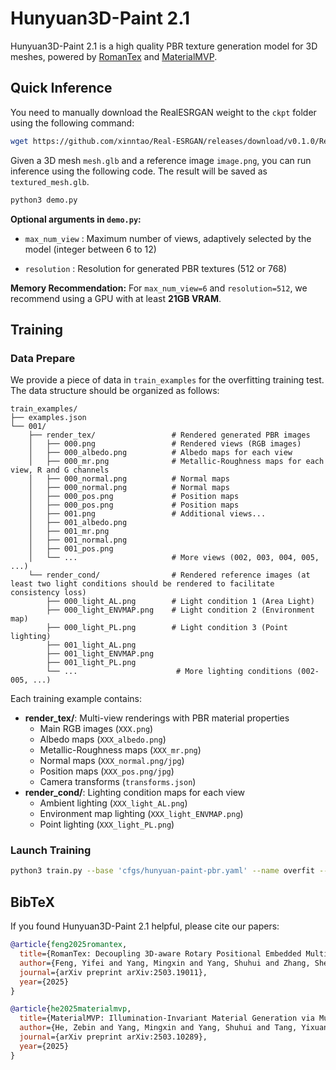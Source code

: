 # Hunyuan3D-Paint 2.1

Hunyuan3D-Paint 2.1 is a high quality PBR texture generation model for 3D meshes, powered by [RomanTex](https://github.com/oakshy/RomanTex) and [MaterialMVP](https://github.com/ZebinHe/MaterialMVP/).


## Quick Inference
You need to manually download the RealESRGAN weight to the `ckpt` folder using the following command:
```bash
wget https://github.com/xinntao/Real-ESRGAN/releases/download/v0.1.0/RealESRGAN_x4plus.pth -P ckpt
```

Given a 3D mesh `mesh.glb` and a reference image `image.png`, you can run inference using the following code. The result will be saved as `textured_mesh.glb`.

```bash
python3 demo.py
```
**Optional arguments in `demo.py`:**

- `max_num_view` : Maximum number of views, adaptively selected by the model (integer between 6 to 12)

- `resolution` : Resolution for generated PBR textures (512 or 768)

**Memory Recommendation:** For `max_num_view=6` and `resolution=512`, we recommend using a GPU with at least **21GB VRAM**. 

## Training

### Data Prepare
We provide a piece of data in `train_examples` for the overfitting training test. The data structure should be organized as follows:

```
train_examples/
├── examples.json
└── 001/
    ├── render_tex/                 # Rendered generated PBR images
    │   ├── 000.png                 # Rendered views (RGB images)
    │   ├── 000_albedo.png          # Albedo maps for each view
    │   ├── 000_mr.png              # Metallic-Roughness maps for each view, R and G channels
    │   ├── 000_normal.png          # Normal maps
    │   ├── 000_normal.png          # Normal maps
    │   ├── 000_pos.png             # Position maps
    │   ├── 000_pos.png             # Position maps
    │   ├── 001.png                 # Additional views...
    │   ├── 001_albedo.png
    │   ├── 001_mr.png
    │   ├── 001_normal.png
    │   ├── 001_pos.png
    │   └── ...                     # More views (002, 003, 004, 005, ...)
    └── render_cond/                # Rendered reference images (at least two light conditions should be rendered to facilitate consistency loss)
        ├── 000_light_AL.png        # Light condition 1 (Area Light)
        ├── 000_light_ENVMAP.png    # Light condition 2 (Environment map)
        ├── 000_light_PL.png        # Light condition 3 (Point lighting)
        ├── 001_light_AL.png        
        ├── 001_light_ENVMAP.png
        ├── 001_light_PL.png
        └── ...                      # More lighting conditions (002-005, ...)
```

Each training example contains:
- **render_tex/**: Multi-view renderings with PBR material properties
  - Main RGB images (`XXX.png`)
  - Albedo maps (`XXX_albedo.png`)
  - Metallic-Roughness maps (`XXX_mr.png`)
  - Normal maps (`XXX_normal.png/jpg`)
  - Position maps (`XXX_pos.png/jpg`)
  - Camera transforms (`transforms.json`)
- **render_cond/**: Lighting condition maps for each view
  - Ambient lighting (`XXX_light_AL.png`)
  - Environment map lighting (`XXX_light_ENVMAP.png`)
  - Point lighting (`XXX_light_PL.png`)

### Launch Training


```bash
python3 train.py --base 'cfgs/hunyuan-paint-pbr.yaml' --name overfit --logdir logs/
```

## BibTeX

If you found Hunyuan3D-Paint 2.1 helpful, please cite our papers:

```bibtex
@article{feng2025romantex,
  title={RomanTex: Decoupling 3D-aware Rotary Positional Embedded Multi-Attention Network for Texture Synthesis},
  author={Feng, Yifei and Yang, Mingxin and Yang, Shuhui and Zhang, Sheng and Yu, Jiaao and Zhao, Zibo and Liu, Yuhong and Jiang, Jie and Guo, Chunchao},
  journal={arXiv preprint arXiv:2503.19011},
  year={2025}
}

@article{he2025materialmvp,
  title={MaterialMVP: Illumination-Invariant Material Generation via Multi-view PBR Diffusion},
  author={He, Zebin and Yang, Mingxin and Yang, Shuhui and Tang, Yixuan and Wang, Tao and Zhang, Kaihao and Chen, Guanying and Liu, Yuhong and Jiang, Jie and Guo, Chunchao and Luo, Wenhan},
  journal={arXiv preprint arXiv:2503.10289},
  year={2025}
}
```
